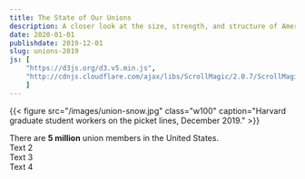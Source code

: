 ```yaml
---
title: The State of Our Unions
description: A closer look at the size, strength, and structure of American labor.
date: 2020-01-01
publishdate: 2019-12-01
slug: unions-2019
js: [
    "https://d3js.org/d3.v5.min.js", 
    "http://cdnjs.cloudflare.com/ajax/libs/ScrollMagic/2.0.7/ScrollMagic.min.js",
    ]
---
```


{{< figure src="/images/union-snow.jpg" class="w100" 
caption="Harvard graduate student workers on the picket lines, December 2019." >}}

<!--
>how unions are on the decline but also resurging. actually poorly
>understood from a structural persp.  good time to ask: what do unions
>actually look like in 2019?

<span style="text-transform: uppercase; font-size: 0.85rem">Like so much else in America,</span> 
unions diverged from their 
-->

<section class="scroll-interactive" id="a1">

<div class="text" id="a1t1">
    There are <b>5 million</b> union members in the United States.
</div>

<div class="chart" id="intl-chart"></div>

<div class="text" id="a1s1t2">
    Text 2
</div>

<div class="text" id="s1t3">
    Text 3
</div>

<div class="text" id="s1t4">
    Text 4
</div>

</section>



<script src="/js/unions-2019.js"></script>

